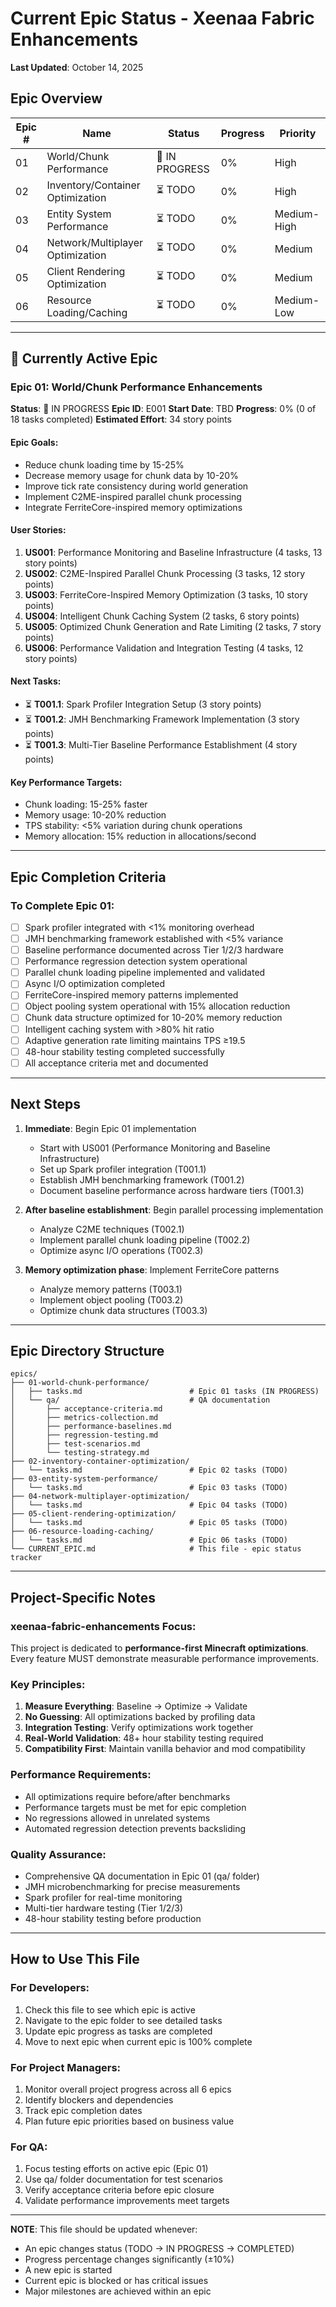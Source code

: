 # Current Epic Status - Xeenaa Fabric Enhancements

**Last Updated**: October 14, 2025

## Epic Overview

| Epic # | Name | Status | Progress | Priority |
|--------|------|--------|----------|----------|
| 01 | World/Chunk Performance | 🔄 IN PROGRESS | 0% | High |
| 02 | Inventory/Container Optimization | ⏳ TODO | 0% | High |
| 03 | Entity System Performance | ⏳ TODO | 0% | Medium-High |
| 04 | Network/Multiplayer Optimization | ⏳ TODO | 0% | Medium |
| 05 | Client Rendering Optimization | ⏳ TODO | 0% | Medium |
| 06 | Resource Loading/Caching | ⏳ TODO | 0% | Medium-Low |

---

## 🎯 Currently Active Epic

### Epic 01: World/Chunk Performance Enhancements

**Status**: 🔄 IN PROGRESS
**Epic ID**: E001
**Start Date**: TBD
**Progress**: 0% (0 of 18 tasks completed)
**Estimated Effort**: 34 story points

#### Epic Goals:
- Reduce chunk loading time by 15-25%
- Decrease memory usage for chunk data by 10-20%
- Improve tick rate consistency during world generation
- Implement C2ME-inspired parallel chunk processing
- Integrate FerriteCore-inspired memory optimizations

#### User Stories:
1. **US001**: Performance Monitoring and Baseline Infrastructure (4 tasks, 13 story points)
2. **US002**: C2ME-Inspired Parallel Chunk Processing (3 tasks, 12 story points)
3. **US003**: FerriteCore-Inspired Memory Optimization (3 tasks, 10 story points)
4. **US004**: Intelligent Chunk Caching System (2 tasks, 6 story points)
5. **US005**: Optimized Chunk Generation and Rate Limiting (2 tasks, 7 story points)
6. **US006**: Performance Validation and Integration Testing (4 tasks, 12 story points)

#### Next Tasks:
- ⏳ **T001.1**: Spark Profiler Integration Setup (3 story points)
- ⏳ **T001.2**: JMH Benchmarking Framework Implementation (3 story points)
- ⏳ **T001.3**: Multi-Tier Baseline Performance Establishment (4 story points)

#### Key Performance Targets:
- Chunk loading: 15-25% faster
- Memory usage: 10-20% reduction
- TPS stability: <5% variation during chunk operations
- Memory allocation: 15% reduction in allocations/second

---

## Epic Completion Criteria

### To Complete Epic 01:
- [ ] Spark profiler integrated with <1% monitoring overhead
- [ ] JMH benchmarking framework established with <5% variance
- [ ] Baseline performance documented across Tier 1/2/3 hardware
- [ ] Performance regression detection system operational
- [ ] Parallel chunk loading pipeline implemented and validated
- [ ] Async I/O optimization completed
- [ ] FerriteCore-inspired memory patterns implemented
- [ ] Object pooling system operational with 15% allocation reduction
- [ ] Chunk data structure optimized for 10-20% memory reduction
- [ ] Intelligent caching system with >80% hit ratio
- [ ] Adaptive generation rate limiting maintains TPS ≥19.5
- [ ] 48-hour stability testing completed successfully
- [ ] All acceptance criteria met and documented

---

## Next Steps

1. **Immediate**: Begin Epic 01 implementation
   - Start with US001 (Performance Monitoring and Baseline Infrastructure)
   - Set up Spark profiler integration (T001.1)
   - Establish JMH benchmarking framework (T001.2)
   - Document baseline performance across hardware tiers (T001.3)

2. **After baseline establishment**: Begin parallel processing implementation
   - Analyze C2ME techniques (T002.1)
   - Implement parallel chunk loading pipeline (T002.2)
   - Optimize async I/O operations (T002.3)

3. **Memory optimization phase**: Implement FerriteCore patterns
   - Analyze memory patterns (T003.1)
   - Implement object pooling (T003.2)
   - Optimize chunk data structures (T003.3)

---

## Epic Directory Structure

```
epics/
├── 01-world-chunk-performance/
│   ├── tasks.md                        # Epic 01 tasks (IN PROGRESS)
│   └── qa/                             # QA documentation
│       ├── acceptance-criteria.md
│       ├── metrics-collection.md
│       ├── performance-baselines.md
│       ├── regression-testing.md
│       ├── test-scenarios.md
│       └── testing-strategy.md
├── 02-inventory-container-optimization/
│   └── tasks.md                        # Epic 02 tasks (TODO)
├── 03-entity-system-performance/
│   └── tasks.md                        # Epic 03 tasks (TODO)
├── 04-network-multiplayer-optimization/
│   └── tasks.md                        # Epic 04 tasks (TODO)
├── 05-client-rendering-optimization/
│   └── tasks.md                        # Epic 05 tasks (TODO)
├── 06-resource-loading-caching/
│   └── tasks.md                        # Epic 06 tasks (TODO)
└── CURRENT_EPIC.md                     # This file - epic status tracker
```

---

## Project-Specific Notes

### xeenaa-fabric-enhancements Focus:
This project is dedicated to **performance-first Minecraft optimizations**. Every feature MUST demonstrate measurable performance improvements.

### Key Principles:
1. **Measure Everything**: Baseline → Optimize → Validate
2. **No Guessing**: All optimizations backed by profiling data
3. **Integration Testing**: Verify optimizations work together
4. **Real-World Validation**: 48+ hour stability testing required
5. **Compatibility First**: Maintain vanilla behavior and mod compatibility

### Performance Requirements:
- All optimizations require before/after benchmarks
- Performance targets must be met for epic completion
- No regressions allowed in unrelated systems
- Automated regression detection prevents backsliding

### Quality Assurance:
- Comprehensive QA documentation in Epic 01 (qa/ folder)
- JMH microbenchmarking for precise measurements
- Spark profiler for real-time monitoring
- Multi-tier hardware testing (Tier 1/2/3)
- 48-hour stability testing before production

---

## How to Use This File

### For Developers:
1. Check this file to see which epic is active
2. Navigate to the epic folder to see detailed tasks
3. Update epic progress as tasks are completed
4. Move to next epic when current epic is 100% complete

### For Project Managers:
1. Monitor overall project progress across all 6 epics
2. Identify blockers and dependencies
3. Track epic completion dates
4. Plan future epic priorities based on business value

### For QA:
1. Focus testing efforts on active epic (Epic 01)
2. Use qa/ folder documentation for test scenarios
3. Verify acceptance criteria before epic closure
4. Validate performance improvements meet targets

---

**NOTE**: This file should be updated whenever:
- An epic changes status (TODO → IN PROGRESS → COMPLETED)
- Progress percentage changes significantly (±10%)
- A new epic is started
- Current epic is blocked or has critical issues
- Major milestones are achieved within an epic
